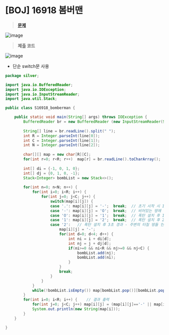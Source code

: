 # [BOJ] 16918 봄버맨
> **[문제](https://www.acmicpc.net/problem/16918)**
> 
![image](https://user-images.githubusercontent.com/80896077/174865000-edede312-641f-4571-aa18-2b2fedeb5631.png)

> **제출 코드**

![image](https://user-images.githubusercontent.com/80896077/174865021-80bdc3c4-fb69-4940-bfe5-9846c8f999c0.png)

- 단순 switch문 사용

```java
package silver;

import java.io.BufferedReader;
import java.io.IOException;
import java.io.InputStreamReader;
import java.util.Stack;

public class S16918_bomberman {

	public static void main(String[] args) throws IOException {
		BufferedReader br = new BufferedReader (new InputStreamReader(System.in));
		
		String[] line = br.readLine().split(" ");
		int R = Integer.parseInt(line[0]);
		int C = Integer.parseInt(line[1]);
		int N = Integer.parseInt(line[2]);
		
		char[][] map = new char[R][C];
		for(int r=0; r<R; r++)	map[r] = br.readLine().toCharArray();
		
		int[] di = {-1, 0, 1, 0};
		int[] dj = {0, 1, 0, -1};
		Stack<Integer> bombList = new Stack<>();
		
		for(int n=0; n<N; n++) {
			for(int i=0; i<R; i++) {
				for(int j=0; j<C; j++) {
					switch(map[i][j]) {
					case '.': map[i][j] = '-';  break;	// 초기 시작 시 1초 쉬기
					case '-': map[i][j] = 'O';  break;	// 비어있는 땅에 폭탄 설치
					case 'O': map[i][j] = '1';  break;	// 폭탄 설치 후 1초 경과
					case '1': map[i][j] = '2';  break;	// 폭탄 설치 후 2초 경과
					case '2': 	// 폭탄 설치 후 3초 경과 - 주변의 터질 땅들 인덱스 저장
						map[i][j] = '-';
						for(int d=0; d<4; d++) {
							int ni = i + di[d];
							int nj = j + dj[d];
							if(ni>=0 && ni<R && nj>=0 && nj<C) {
								bombList.add(nj);
								bombList.add(ni);
							}
						}
						break;
					}
				}
			}
			while(!bombList.isEmpty()) map[bombList.pop()][bombList.pop()] = '-';	// 폭탄 한번에 터트리기
		}
		for(int i=0; i<R; i++) {	// 결과 출력
			for(int j=0; j<C; j++) map[i][j] = (map[i][j]=='-' || map[i][j]=='.') ? '.' : 'O';
			System.out.println(new String(map[i]));
		}
	}

}
```
